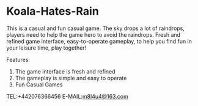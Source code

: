 # Koala-Hates-Rain

This is a casual and fun casual game. The sky drops a lot of raindrops, players need to help the game hero to avoid the raindrops. Fresh and refined game interface, easy-to-operate gameplay, to help you find fun in your leisure time, play together!

Features:
1. The game interface is fresh and refined
2. The gameplay is simple and easy to operate
3. Fun Casual Games

TEL:+442076366456
E-MAIL:m8l4u4@163.com
